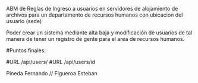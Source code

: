 ABM de Reglas de Ingreso a usuarios en servidores de alojamiento de archivos para un departamento de recursos humanos con ubicacion del usuario (sede)


Poder crear un sistema mediante alta baja y modificación de usuarios de tal manera de tener un registro de gente para el area de recursos humanos.

#Puntos finales:

#URL  /api/users/
#URL  /api/users/id



Pineda Fernando // Figueroa Esteban
